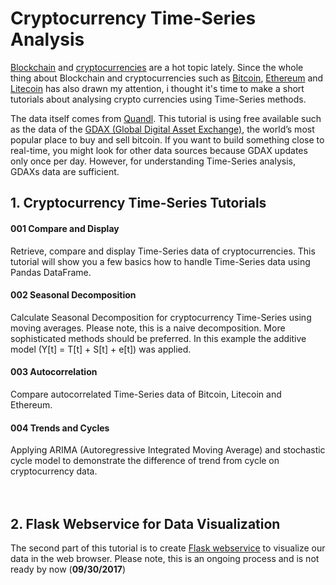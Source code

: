 # Cryptocurrency Time-Series Analysis

[Blockchain](https://en.wikipedia.org/wiki/Blockchain) and [cryptocurrencies](https://en.wikipedia.org/wiki/Cryptocurrency) are a hot topic lately. Since the whole thing about Blockchain and cryptocurrencies such as [Bitcoin](https://bitcoin.org/en/), [Ethereum](https://ethereum.org/) and [Litecoin](https://litecoin.org/) has also drawn my attention, i thought it's time to make a short tutorials about analysing crypto currencies using Time-Series methods.

The data itself comes from [Quandl](https://www.quandl.com/). This tutorial is using free available such as the data of the [GDAX (Global Digital Asset Exchange)](https://www.quandl.com/data/GDAX-GDAX-Global-Digital-Asset-Exchange), the world’s most popular place to buy and sell bitcoin. If you want to build something close to real-time, you might look for other data sources because GDAX updates only once per day. However, for understanding Time-Series analysis, GDAXs data are sufficient.<br>

## 1. Cryptocurrency Time-Series Tutorials

#### 001 Compare and Display
Retrieve, compare and display Time-Series data of cryptocurrencies. This tutorial will show you a few basics how to handle Time-Series data using Pandas DataFrame.

#### 002 Seasonal Decomposition
Calculate Seasonal Decomposition for cryptocurrency Time-Series using moving averages. Please note, this is a naive decomposition. More sophisticated methods should be preferred. In this example the additive model (Y[t] = T[t] + S[t] + e[t]) was applied.

#### 003 Autocorrelation
Compare autocorrelated Time-Series data of Bitcoin, Litecoin and Ethereum.

#### 004 Trends and Cycles
Applying ARIMA (Autoregressive Integrated Moving Average) and stochastic cycle model to demonstrate the difference of trend from cycle on cryptocurrency data.<br><br><br>

## 2. Flask Webservice for Data Visualization
The second part of this tutorial is to create [Flask webservice](http://flask.pocoo.org/) to visualize our data in the web browser. Please note, this is an ongoing process and is not ready by now (**09/30/2017**)
